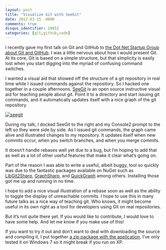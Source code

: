 ```yaml
---
layout: post
title: "Visualize Git with SeeGit"
date: 2012-03-15 -0800
comments: true
disqus_identifier: 18852
categories: [git,github,code]
---
```

I recently gave my first talk on Git and GitHub to [the Dot Net Startup
Group about Git and
GitHub](http://www.dotnetstartup.com/events/51574692/?eventId=51574692&action=detail ".NET Startup Group").
I was a little nervous about how I would present Git. At its core, Git
is based on a simple structure, but that simplicity is easily lost when
you start digging into the myriad of confusing command switches.

I wanted a visual aid that showed off the structure of a git repository
in real time while I issued commands against the repository. So I hacked
one together in a couple afternoons.
[SeeGit](http://haacked.github.com/SeeGit/ "SeeGit") is an open source
instructive visual aid for teaching people about git. Point it to a
directory and start issuing git commands, and it automatically updates
itself with a nice graph of the git repository.

[![seegit](http://haacked.com/images/haacked_com/Windows-Live-Writer/Visualizing-Git-with-SeeGit_11C41/seegit_thumb.png "seegit")](http://haacked.com/images/haacked_com/Windows-Live-Writer/Visualizing-Git-with-SeeGit_11C41/seegit_2.png)

During my talk, I docked SeeGit to the right and my Console2 prompt to
the left so they were side by side. As I issued git commands, the graph
came alive and illustrated changes to my repository. It updates itself
when new commits occur, when you switch branches, and when you merge
commits.

It doesn’t handle rebases well yet due to a bug, but I’m hoping to add
that as well as a lot of other useful features that make it clear what’s
going on.

Part of the reason I was able to write a useful, albeit buggy, tool so
quickly was due to the fantastic packages available on NuGet such as
[LibGit2Sharp](https://github.com/libgit2/libgit2sharp "LibGit2Sharp on GitHub"),
[GraphSharp](http://graphsharp.codeplex.com/ "GraphSharp on CodePlex"),
and
[QuickGraph](http://quickgraph.codeplex.com/ "QuickGraph on CodePlex")
among others. Installing those got me up and running in no time.

I hope to add a nice visual illustration of a rebase soon as well as the
ability to toggle the display of unreachable commits. I hope to use this
in many future talks as a nice way of teaching git. Who knows, it might
become useful in its own right as a tool for developers using Git on
real repositories.

But it’s not quite there yet. If you would like to contribute, I would
love to have some help. And let me know if you make use of this!

If you want to try it out and don’t want to deal with downloading the
source and compiling it, I put together [a zip package with the
application](https://github.com/downloads/Haacked/SeeGit/SeeGitApp.zip "SeeGitApp.zip").
I’ve only tested it on Windows 7 so it might break if you run on XP.

